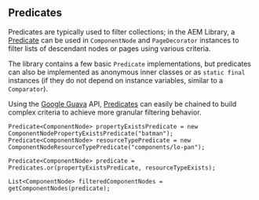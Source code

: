 ## Predicates

Predicates are typically used to filter collections; in the AEM Library, a [Predicate](http://docs.guava-libraries.googlecode.com/git-history/release/javadoc/com/google/common/base/Predicate.html) can be used in `ComponentNode` and `PageDecorator` instances to filter lists of descendant nodes or pages using various criteria.

The library contains a few basic `Predicate` implementations, but predicates can also be implemented as anonymous inner classes or as `static final` instances (if they do not depend on instance variables, similar to a `Comparator`).

Using the [Google Guava](https://github.com/google/guava) API, [Predicates](https://github.com/google/guava/wiki/FunctionalExplained#predicates) can easily be chained to build complex criteria to achieve more granular filtering behavior.

    Predicate<ComponentNode> propertyExistsPredicate = new ComponentNodePropertyExistsPredicate("batman");
    Predicate<ComponentNode> resourceTypePredicate = new ComponentNodeResourceTypePredicate("components/lo-pan");

    Predicate<ComponentNode> predicate = Predicates.or(propertyExistsPredicate, resourceTypeExists);

    List<ComponentNode> filteredComponentNodes = getComponentNodes(predicate);